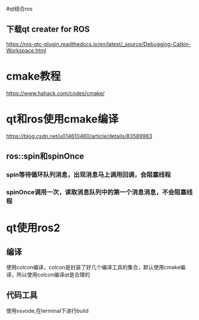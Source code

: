 #qt结合ros
## 下载qt creater for ROS
https://ros-qtc-plugin.readthedocs.io/en/latest/_source/Debugging-Catkin-Workspace.html
# cmake教程
https://www.hahack.com/codes/cmake/
# qt和ros使用cmake编译
https://blog.csdn.net/u014610460/article/details/83589983
## ros::spin和spinOnce
### spin等待循环队列消息，出现消息马上调用回调，会阻塞线程
### spinOnce调用一次，读取消息队列中的第一个消息消息，不会阻塞线程
# qt使用ros2
## 编译
使用colcon编译，colcon是封装了好几个编译工具的集合，默认使用cmake编译，所以使用colcon编译qt是合理的
## 代码工具
使用vsvode,在terminal下进行build
